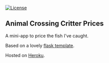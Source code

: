 [![License](https://img.shields.io/badge/License-Apache%202.0-blue.svg)](https://opensource.org/licenses/Apache-2.0)

## Animal Crossing Critter Prices

A mini-app to price the fish I've caught.

Based on a lovely [flask template](https://github.com/realpython/flask-boilerplate).

Hosted on [Heroku](http://crossprice.herokuapp.com).